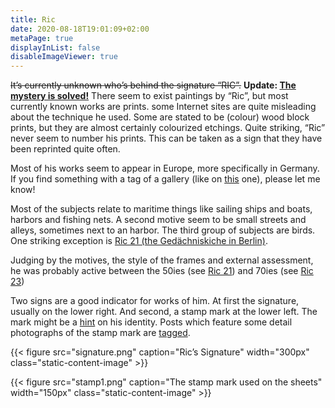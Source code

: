 ```yaml
---
title: Ric
date: 2020-08-18T19:01:09+02:00
metaPage: true
displayInList: false
disableImageViewer: true
---
```

<s>It’s currently unknown who’s behind the signature “RIC”.</s> **Update: [The mystery is solved!](/ric/mystery-solved)** There seem to exist paintings by “Ric”, but most currently known works are prints. some Internet sites are quite misleading about the technique he used. Some are stated to be (colour) wood block prints, but they are almost certainly colourized etchings. Quite striking, “Ric” never seem to number his prints. This can be taken as a sign that they have been reprinted quite often.

Most of his works seem to appear in Europe, more specifically in Germany. If you find something with a tag of a gallery (like on [this](post/sailing-boats-ric06) one), please let me know!

Most of the subjects relate to maritime things like sailing ships and boats, harbors and fishing nets. A second motive seem to be small streets and alleys, sometimes next to an harbor. The third group of subjects are birds. One striking exception is [Ric 21 (the Gedächniskiche in Berlin)](/tags/Ric-21).

Judging by the motives, the style of the frames and external assessment, he was probably active between the 50ies (see [Ric 21](/tags/Ric-21)) and 70ies (see [Ric 23](/tags/Ric-23))

Two signs are a good indicator for works of him. At first the signature, usually on the lower right. And second, a stamp mark at the lower left. The mark might be a [hint](/hints/fritz-neumann) on his identity. Posts which feature some detail photographs of the stamp mark are [tagged](/tags/Stamp).

{{< figure src="signature.png" caption="Ric’s Signature" width="300px" class="static-content-image" >}}

{{< figure src="stamp1.png" caption="The stamp mark used on the sheets" width="150px" class="static-content-image" >}}
